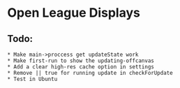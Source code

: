 # Open League Displays
## Todo:
    * Make main->proccess get updateState work
    * Make first-run to show the updating-offcanvas
    * Add a clear high-res cache option in settings
    * Remove || true for running update in checkForUpdate
    * Test in Ubuntu
    